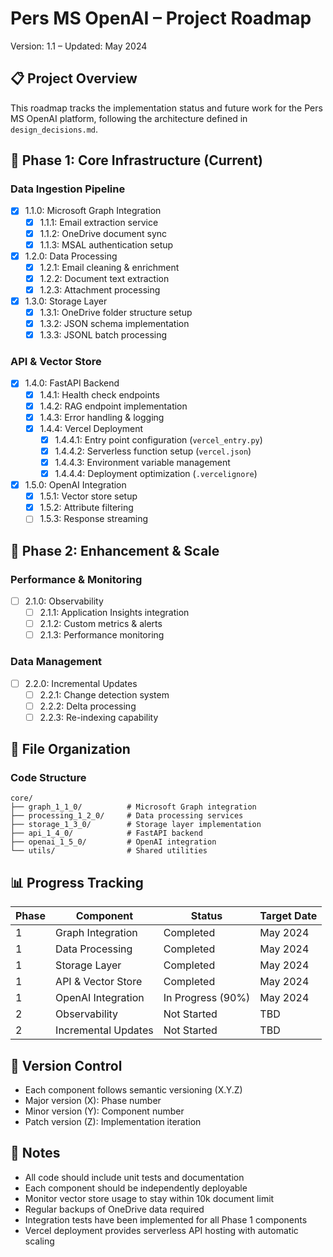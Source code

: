 # Pers MS OpenAI – Project Roadmap

Version: 1.1 – Updated: May 2024

## 📋 Project Overview

This roadmap tracks the implementation status and future work for the Pers MS OpenAI platform, following the architecture defined in `design_decisions.md`.

## 🎯 Phase 1: Core Infrastructure (Current)

### Data Ingestion Pipeline
- [x] 1.1.0: Microsoft Graph Integration
  - [x] 1.1.1: Email extraction service
  - [x] 1.1.2: OneDrive document sync
  - [x] 1.1.3: MSAL authentication setup

- [x] 1.2.0: Data Processing
  - [x] 1.2.1: Email cleaning & enrichment
  - [x] 1.2.2: Document text extraction
  - [x] 1.2.3: Attachment processing

- [x] 1.3.0: Storage Layer
  - [x] 1.3.1: OneDrive folder structure setup
  - [x] 1.3.2: JSON schema implementation
  - [x] 1.3.3: JSONL batch processing

### API & Vector Store
- [x] 1.4.0: FastAPI Backend
  - [x] 1.4.1: Health check endpoints
  - [x] 1.4.2: RAG endpoint implementation
  - [x] 1.4.3: Error handling & logging
  - [x] 1.4.4: Vercel Deployment 
    - [x] 1.4.4.1: Entry point configuration (`vercel_entry.py`)
    - [x] 1.4.4.2: Serverless function setup (`vercel.json`)
    - [x] 1.4.4.3: Environment variable management
    - [x] 1.4.4.4: Deployment optimization (`.vercelignore`)

- [x] 1.5.0: OpenAI Integration
  - [x] 1.5.1: Vector store setup
  - [x] 1.5.2: Attribute filtering
  - [ ] 1.5.3: Response streaming

## 🎯 Phase 2: Enhancement & Scale

### Performance & Monitoring
- [ ] 2.1.0: Observability
  - [ ] 2.1.1: Application Insights integration
  - [ ] 2.1.2: Custom metrics & alerts
  - [ ] 2.1.3: Performance monitoring

### Data Management
- [ ] 2.2.0: Incremental Updates
  - [ ] 2.2.1: Change detection system
  - [ ] 2.2.2: Delta processing
  - [ ] 2.2.3: Re-indexing capability

## 📁 File Organization

### Code Structure
```
core/
├── graph_1_1_0/          # Microsoft Graph integration
├── processing_1_2_0/     # Data processing services
├── storage_1_3_0/        # Storage layer implementation
├── api_1_4_0/            # FastAPI backend
├── openai_1_5_0/         # OpenAI integration
└── utils/                # Shared utilities
```

## 📊 Progress Tracking

| Phase | Component | Status | Target Date |
|-------|-----------|---------|-------------|
| 1     | Graph Integration | Completed | May 2024 |
| 1     | Data Processing | Completed | May 2024 |
| 1     | Storage Layer | Completed | May 2024 |
| 1     | API & Vector Store | Completed | May 2024 |
| 1     | OpenAI Integration | In Progress (90%) | May 2024 |
| 2     | Observability | Not Started | TBD |
| 2     | Incremental Updates | Not Started | TBD |

## 🔄 Version Control

- Each component follows semantic versioning (X.Y.Z)
- Major version (X): Phase number
- Minor version (Y): Component number
- Patch version (Z): Implementation iteration

## 📝 Notes

- All code should include unit tests and documentation
- Each component should be independently deployable
- Monitor vector store usage to stay within 10k document limit
- Regular backups of OneDrive data required
- Integration tests have been implemented for all Phase 1 components
- Vercel deployment provides serverless API hosting with automatic scaling